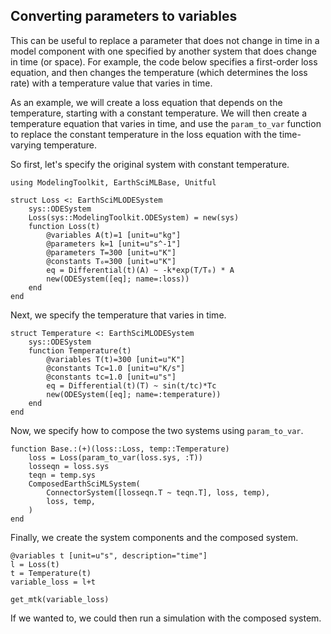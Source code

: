 ## Converting parameters to variables

This can be useful to replace a parameter that does not change in time in a model component 
with one specified by another system that does change in time (or space). For example, the 
code below specifies a first-order loss equation, and then changes the temperature (which 
determines the loss rate) with a temperature value that varies in time.

As an example, we will create a loss equation that depends on the temperature, starting with a constant temperature. We will then create a temperature equation that varies in time, and use the `param_to_var` function to replace the constant temperature in the loss equation with the time-varying temperature.

So first, let's specify the original system with constant temperature.

```@example param_to_var
using ModelingToolkit, EarthSciMLBase, Unitful

struct Loss <: EarthSciMLODESystem
    sys::ODESystem
    Loss(sys::ModelingToolkit.ODESystem) = new(sys)
    function Loss(t)
        @variables A(t)=1 [unit=u"kg"]
        @parameters k=1 [unit=u"s^-1"]
        @parameters T=300 [unit=u"K"]
        @constants T₀=300 [unit=u"K"]
        eq = Differential(t)(A) ~ -k*exp(T/T₀) * A
        new(ODESystem([eq]; name=:loss))
    end
end
```

Next, we specify the temperature that varies in time.

```@example param_to_var
struct Temperature <: EarthSciMLODESystem
    sys::ODESystem
    function Temperature(t)
        @variables T(t)=300 [unit=u"K"]
        @constants Tc=1.0 [unit=u"K/s"]
        @constants tc=1.0 [unit=u"s"]
        eq = Differential(t)(T) ~ sin(t/tc)*Tc
        new(ODESystem([eq]; name=:temperature))
    end
end
```

Now, we specify how to compose the two systems using `param_to_var`.

```@example param_to_var
function Base.:(+)(loss::Loss, temp::Temperature)
    loss = Loss(param_to_var(loss.sys, :T))
    losseqn = loss.sys
    teqn = temp.sys
    ComposedEarthSciMLSystem(
        ConnectorSystem([losseqn.T ~ teqn.T], loss, temp), 
        loss, temp,
    )
end
```

Finally, we create the system components and the composed system.
```@example param_to_var
@variables t [unit=u"s", description="time"]
l = Loss(t)
t = Temperature(t)
variable_loss = l+t

get_mtk(variable_loss)
```

If we wanted to, we could then run a simulation with the composed system.